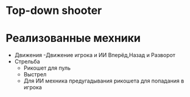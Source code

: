 # Top-down shooter




# Реализованные мехники
- Движения
  -Движение игрока и ИИ Вперёд,Назад и Разворот
- Стрельба
  - Рикошет для пуль
  - Выстрел
  - Для ИИ мехника предугадывания рикошета для попадания в игрока
